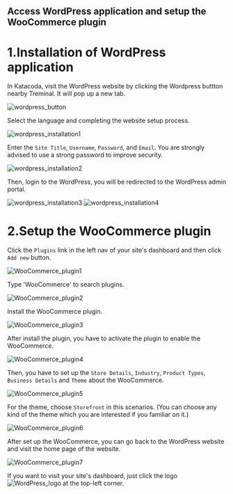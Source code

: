## Access WordPress application and setup the WooCommerce plugin


# 1.Installation of WordPress application
In Katacoda, visit the WordPress website by clicking the Wordpress buttton nearby Treminal. It will pop up a new tab.

![wordpress_button](https://github.com/joey1136/katacoda-scenarios/blob/main/Area-A/images/26.jpg?raw=true)

Select the language and completing the website setup process.

![wordpress_installation1](https://github.com/joey1136/katacoda-scenarios/blob/main/Area-A/images/1.jpg?raw=true)

Enter the `Site Title`, `Username`, `Password`, and `Email`.
You are strongly advised to use a strong password to improve security.

![wordpress_installation2](https://github.com/joey1136/katacoda-scenarios/blob/main/Area-A/images/2.jpg?raw=true)

Then, login to the WordPress, you will be redirected to the WordPress admin portal.

![wordpress_installation3](https://github.com/joey1136/katacoda-scenarios/blob/main/Area-A/images/4.jpg?raw=true)
![wordpress_installation4](https://github.com/joey1136/katacoda-scenarios/blob/main/Area-A/images/5.jpg?raw=true)

# 2.Setup the WooCommerce plugin
Click the `Plugins` link in the left nav of your site's dashboard and then click `Add new` button.

![WooCommerce_plugin1](https://github.com/joey1136/katacoda-scenarios/blob/main/Area-A/images/7.jpg??raw=true)

Type 'WooCommerce' to search plugins.

![WooCommerce_plugin2](https://github.com/joey1136/katacoda-scenarios/blob/main/Area-A/images/9.jpg?raw=true)

Install the WooCommerce plugin.

![WooCommerce_plugin3](https://github.com/joey1136/katacoda-scenarios/blob/main/Area-A/images/10.jpg?raw=true)

After install the plugin, you have to activate the plugin to enable the WooCommerce.

![WooCommerce_plugin4](https://github.com/joey1136/katacoda-scenarios/blob/main/Area-A/images/11.jpg?raw=true)

Then, you have to set up the `Store Details`, `Industry`, `Product Types`, `Business Details` and `Theme` about the WooCommerce.

![WooCommerce_plugin5](https://github.com/joey1136/katacoda-scenarios/blob/main/Area-A/images/12.jpg?raw=true)

For the theme, choose `Storefront` in this scenarios. (You can choose any kind of the theme which you are interested if you familiar on it.)

![WooCommerce_plugin6](https://github.com/joey1136/katacoda-scenarios/blob/main/Area-A/images/17.jpg?raw=true)

After set up the WooCommerce, you can go back to the WordPress website and visit the home page of the website.

![WooCommerce_plugin7](https://github.com/joey1136/katacoda-scenarios/blob/main/Area-A/images/18.jpg?raw=true)

If you want to visit your site's dashboard, just click the logo ![WordPress_logo](https://github.com/joey1136/katacoda-scenarios/blob/main/Area-A/images/19.jpg?raw=true) at the top-left corner.



